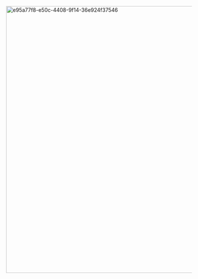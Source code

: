 <img width="1286" height="724" alt="e95a77f8-e50c-4408-9f14-36e924f37546" src="https://github.com/user-attachments/assets/1a628b99-a5a0-4ae0-8062-552cf2265ad0" />
